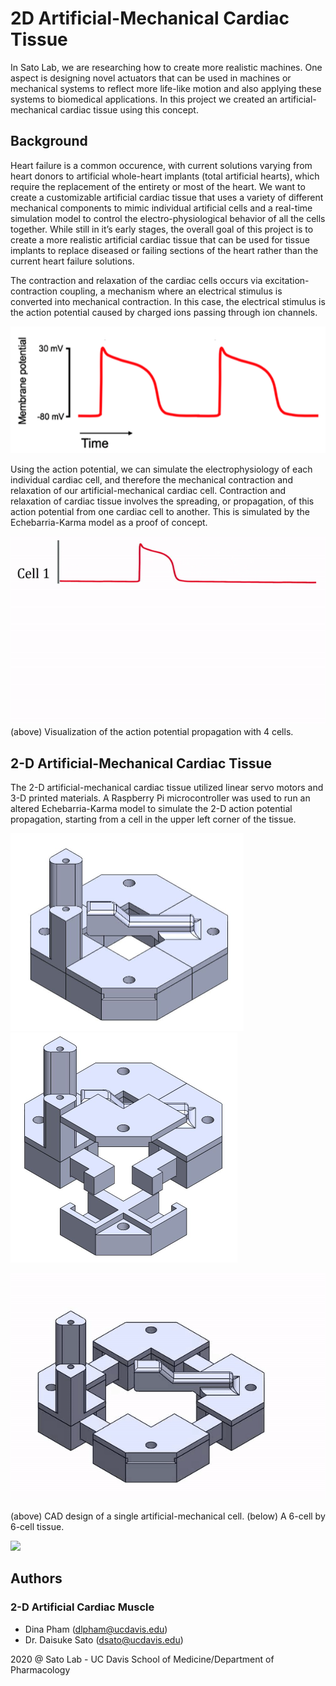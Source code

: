 # 2D Artificial-Mechanical Cardiac Tissue
In Sato Lab, we are researching how to create more realistic machines. One aspect is designing novel actuators that can be used in machines or mechanical systems to reflect more life-like motion and also applying these systems to biomedical applications. In this project we created an artificial-mechanical cardiac tissue using this concept.

## Background
Heart failure is a common occurence, with current solutions varying from heart donors to artificial whole-heart implants (total artificial hearts), which require the replacement of the entirety or most of the heart. We want to create a customizable artificial cardiac tissue that uses a variety of different mechanical components to mimic individual artificial cells and a real-time simulation model to control the electro-physiological behavior of all the cells together. While still in it’s early stages, the overall goal of this project is to create a more realistic artificial cardiac tissue that can be used for tissue implants to replace diseased or failing sections of the heart rather than the current heart failure solutions.

The contraction and relaxation of the cardiac cells occurs via excitation-contraction coupling, a mechanism where an electrical stimulus is converted into mechanical contraction. In this case, the electrical stimulus is the action potential caused by charged ions passing through ion channels. 

<img src="https://github.com/dinalehienpham/2DArtificialMechanicalCardiacTissue/blob/main/images/actionpotential.png">

Using the action potential, we can simulate the electrophysiology of each individual cardiac cell, and therefore the mechanical contraction and relaxation of our artificial-mechanical cardiac cell. Contraction and relaxation of cardiac tissue involves the spreading, or propagation, of this action potential from one cardiac cell to another. This is simulated by the Echebarria-Karma model as a proof of concept.

<img src="https://github.com/dinalehienpham/2DArtificialMechanicalCardiacTissue/blob/main/images/actionpotentialpropagation.gif">
(above) Visualization of the action potential propagation with 4 cells.

## 2-D Artificial-Mechanical Cardiac Tissue
The 2-D artificial-mechanical cardiac tissue utilized linear servo motors and 3-D printed materials. A Raspberry Pi microcontroller was used to run an altered Echebarria-Karma model to simulate the 2-D action potential propagation, starting from a cell in the upper left corner of the tissue.

<img src="https://github.com/dinalehienpham/2DArtificialMechanicalCardiacTissue/blob/main/images/CAD.JPG" width="373" height="316"/> <img src="https://github.com/dinalehienpham/2DArtificialMechanicalCardiacTissue/blob/main/images/CADexploded.JPG" width="363" height="368"/>

<img src="https://github.com/dinalehienpham/2DArtificialMechanicalCardiacTissue/blob/main/images/CADmove.gif">

(above) CAD design of a single artificial-mechanical cell. (below) A 6-cell by 6-cell tissue.

<img src="https://github.com/dinalehienpham/2DArtificialMechanicalCardiacTissue/blob/main/images/6x6cells.gif">

## Authors
### 2-D Artificial Cardiac Muscle
* Dina Pham (dlpham@ucdavis.edu)
* Dr. Daisuke Sato (dsato@ucdavis.edu)

2020 @ Sato Lab - UC Davis School of Medicine/Department of Pharmacology
